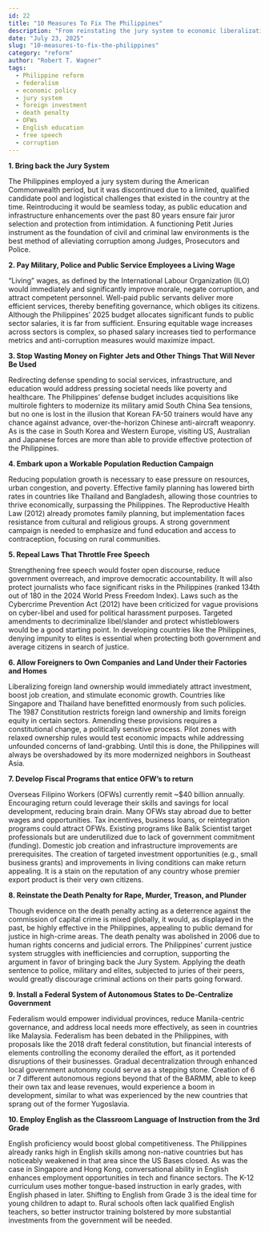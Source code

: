 ```yaml
---
id: 22
title: "10 Measures To Fix The Philippines"
description: "From reinstating the jury system to economic liberalization and population reform, here are 10 bold proposals to fix the Philippines’ governance, economy, and justice system."
date: "July 23, 2025"
slug: "10-measures-to-fix-the-philippines"
category: "reform"
author: "Robert T. Wagner"
tags:
  - Philippine reform
  - federalism
  - economic policy
  - jury system
  - foreign investment
  - death penalty
  - OFWs
  - English education
  - free speech
  - corruption
---
```


**1. Bring back the Jury System**

The Philippines employed a jury system during the American Commonwealth period, but it was discontinued due to a limited, qualified candidate pool and logistical challenges that existed in the country at the time. Reintroducing it would be seamless today, as public education and infrastructure enhancements over the past 80 years ensure fair juror selection and protection from intimidation. A functioning Petit Juries instrument as the foundation of civil and criminal law environments is the best method of alleviating corruption among Judges, Prosecutors and Police.

**2. Pay Military, Police and Public Service Employees a Living Wage**

“Living” wages, as defined by the International Labour Organization (ILO) would immediately and significantly improve morale, negate corruption, and attract competent personnel. Well-paid public servants deliver more efficient services, thereby benefiting governance, which obliges its citizens. Although the Philippines’ 2025 budget allocates significant funds to public sector salaries, it is far from sufficient. Ensuring equitable wage increases across sectors is complex, so phased salary increases tied to performance metrics and anti-corruption measures would maximize impact.

**3. Stop Wasting Money on Fighter Jets and Other Things That Will Never Be Used**

Redirecting defense spending to social services, infrastructure, and education would address pressing societal needs like poverty and healthcare. The Philippines’ defense budget includes acquisitions like multirole fighters to modernize its military amid South China Sea tensions, but no one is lost in the illusion that Korean FA-50 trainers would have any chance against advance, over-the-horizon Chinese anti-aircraft weaponry. As is the case in South Korea and Western Europe, visiting US, Australian and Japanese forces are more than able to provide effective protection of the Philippines.

**4. Embark upon a Workable Population Reduction Campaign**

Reducing population growth is necessary to ease pressure on resources, urban congestion, and poverty. Effective family planning has lowered birth rates in countries like Thailand and Bangladesh, allowing those countries to thrive economically, surpassing the Philippines. The Reproductive Health Law (2012) already promotes family planning, but implementation faces resistance from cultural and religious groups. A strong government campaign is needed to emphasize and fund education and access to contraception, focusing on rural communities.

**5. Repeal Laws That Throttle Free Speech**

Strengthening free speech would foster open discourse, reduce government overreach, and improve democratic accountability. It will also protect journalists who face significant risks in the Philippines (ranked 134th out of 180 in the 2024 World Press Freedom Index). Laws such as the Cybercrime Prevention Act (2012) have been criticized for vague provisions on cyber-libel and used for political harassment purposes. Targeted amendments to decriminalize libel/slander and protect whistleblowers would be a good starting point. In developing countries like the Philippines, denying impunity to elites is essential when protecting both government and average citizens in search of justice.

**6. Allow Foreigners to Own Companies and Land Under their Factories and Homes**

Liberalizing foreign land ownership would immediately attract investment, boost job creation, and stimulate economic growth. Countries like Singapore and Thailand have benefitted enormously from such policies. The 1987 Constitution restricts foreign land ownership and limits foreign equity in certain sectors. Amending these provisions requires a constitutional change, a politically sensitive process. Pilot zones with relaxed ownership rules would test economic impacts while addressing unfounded concerns of land-grabbing. Until this is done, the Philippines will always be overshadowed by its more modernized neighbors in Southeast Asia.

**7. Develop Fiscal Programs that entice OFW’s to return**

Overseas Filipino Workers (OFWs) currently remit ~$40 billion annually. Encouraging return could leverage their skills and savings for local development, reducing brain drain. Many OFWs stay abroad due to better wages and opportunities. Tax incentives, business loans, or reintegration programs could attract OFWs. Existing programs like Balik Scientist target professionals but are underutilized due to lack of government commitment (funding). Domestic job creation and infrastructure improvements are prerequisites. The creation of targeted investment opportunities (e.g., small business grants) and improvements in living conditions can make return appealing. It is a stain on the reputation of any country whose premier export product is their very own citizens.

**8. Reinstate the Death Penalty for Rape, Murder, Treason, and Plunder**

Though evidence on the death penalty acting as a deterrence against the commission of capital crime is mixed globally, it would, as displayed in the past, be highly effective in the Philippines, appealing to public demand for justice in high-crime areas. The death penalty was abolished in 2006 due to human rights concerns and judicial errors. The Philippines’ current justice system struggles with inefficiencies and corruption, supporting the argument in favor of bringing back the Jury System. Applying the death sentence to police, military and elites, subjected to juries of their peers, would greatly discourage criminal actions on their parts going forward.

**9. Install a Federal System of Autonomous States to De-Centralize Government**

Federalism would empower individual provinces, reduce Manila-centric governance, and address local needs more effectively, as seen in countries like Malaysia. Federalism has been debated in the Philippines, with proposals like the 2018 draft federal constitution, but financial interests of elements controlling the economy derailed the effort, as it portended disruptions of their businesses. Gradual decentralization through enhanced local government autonomy could serve as a stepping stone. Creation of 6 or 7 different autonomous regions beyond that of the BARMM, able to keep their own tax and lease revenues, would experience a boom in development, similar to what was experienced by the new countries that sprang out of the former Yugoslavia.

**10. Employ English as the Classroom Language of Instruction from the 3rd Grade**

English proficiency would boost global competitiveness. The Philippines already ranks high in English skills among non-native countries but has noticeably weakened in that area since the US Bases closed. As was the case in Singapore and Hong Kong, conversational ability in English enhances employment opportunities in tech and finance sectors. The K-12 curriculum uses mother tongue-based instruction in early grades, with English phased in later. Shifting to English from Grade 3 is the ideal time for young children to adapt to. Rural schools often lack qualified English teachers, so better instructor training bolstered by more substantial investments from the government will be needed.

